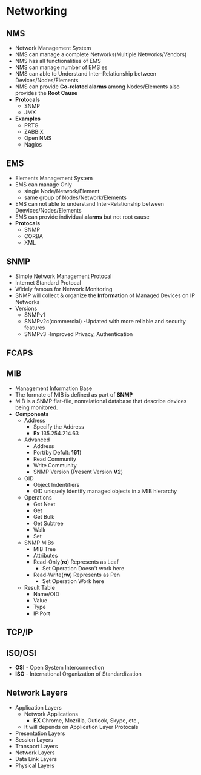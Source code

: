 # Networking
## NMS
- Network Management System
- NMS can manage a complete Networks(Multiple Networks/Vendors)
- NMS has all functionalities of EMS
- NMS can manage number of EMS es
- NMS can able to Understand Inter-Relationship between Devices/Nodes/Elements
- NMS can provide **Co-related alarms** among Nodes/Elements also provides the **Root Cause**
- **Protocals**
  - SNMP
  - JMX
- **Examples**
  - PRTG
  - ZABBIX
  - Open NMS
  - Nagios


## EMS
- Elements Management System
- EMS can manage Only 
  - single Node/Network/Element 
  - same group of Nodes/Network/Elements
- EMS can not able to understand Inter-Relationship between Deevices/Nodes/Elements
- EMS can provide individual **alarms** but not root cause
- **Protocals**
  - SNMP
  - CORBA
  - XML

## SNMP
- Simple Network Management Protocal
- Internet Standard Protocal
- Widely famous for Network Monitoring
- SNMP will collect & organize the **Information** of Managed Devices on IP Networks
- Versions
  - SNMPv1
  - SNMPv2c(commercial) -Updated with more reliable and security features
  - SNMPv3              -Improved Privacy, Authentication

## FCAPS
## MIB
- Management Information Base
- The formate of MIB is defined as part of **SNMP**
- MIB is a SNMP flat-file, nonrelational database that describe devices being monitored.
- **Components**
  - Address
    - Specify the Address
    - **Ex** 135.254.214.63
  - Advanced
    - Address
    - Port(by Defult: **161**)
    - Read Community
    - Write Community
    - SNMP Version (Present Version **V2**)
  - OID
    - Object Indentifiers
    - OID uniquely Identify managed objects in a MIB hierarchy
  - Operations
    - Get Next
    - Get
    - Get Bulk
    - Get Subtree
    - Walk
    - Set
  - SNMP MIBs
    - MIB Tree
    - Attributes
    - Read-Only(**ro**) Represents as Leaf
      - Set Operation Doesn't work here
    - Read-Write(**rw**) Represents as Pen
      - Set Operation Work here
  - Result Table
    - Name/OID
    - Value
    - Type
    - IP:Port
## TCP/IP
## ISO/OSI
- **OSI** - Open System Interconnection
- **ISO** - International Organization of Standardization
## Network Layers
- Application Layers
  - Network Applications
    - **EX** Chrome, Mozrilla, Outlook, Skype, etc.,
  - It will depends on Application Layer Protocals
- Presentation Layers
- Session Layers
- Transport Layers
- Network Layers
- Data Link Layers
- Physical Layers
